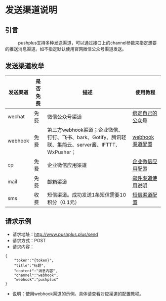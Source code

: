 # 发送渠道说明

## 引言
　&emsp;&emsp;pushplus支持多种发送渠道，可以通过接口上的channel参数来指定想要的推送消息渠道。如不指定默认使用官网微信公众号渠道发送。

## 发送渠道枚举

发送渠道 | 是否免费 | 描述 | 使用教程
---| --- |--- | --- | 
wechat | 免费 | 微信公众号渠道 | [绑定自己的公众号](../extend/mp.md)
webhook | 免费 | 第三方webhook渠道；企业微信、钉钉、飞书、bark、Gotify、腾讯轻联、集简云、server酱、IFTTT、WxPusher；| [webhook渠道配置](../extend/webhook.md)
cp | 免费 | 企业微信应用渠道 | [企业微信应用配置](../extend/cp.md)
mail | 免费 | 邮箱渠道 | [邮件渠道使用说明](../extend/mail.md)
sms | 收费 | 短信渠道。成功发送1条短信需要10积分（0.1元） | [短信渠道配置](../extend/sms.md)

## 请求示例

- 请求地址：http://www.pushplus.plus/send
- 请求方式：POST
- 请求内容：

```
{
    "token":"{token}",
    "title":"标题",
    "content":"消息内容",
    "channel":"webhook",
    "webhook":"pushplus"
}
```
- 说明：使用webhook渠道的示例。具体请查看对应渠道的配置教程。